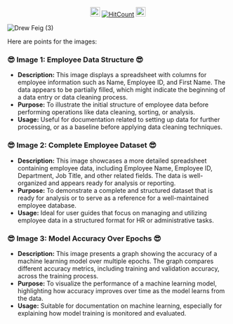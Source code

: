 
<div id="profile-views-badge" align="center">
 
<img src="https://emoji.discord.st/emojis/768b108d-274f-4f44-a634-8477b16efce7.gif" width="22">  [![HitCount](https://hits.dwyl.com/mehedi2091/Data-Cleaning.svg?style=flat-square)](http://hits.dwyl.com/mehedi2091/Data-Cleaning)  <img src="https://emoji.discord.st/emojis/768b108d-274f-4f44-a634-8477b16efce7.gif" width="22">
 
</div>


![Drew Feig (3)](https://github.com/user-attachments/assets/4dd965e5-acda-4e97-ab6d-5b2f5b91113f)

Here are points for the images:

### 😎 Image 1: Employee Data Structure 😎
- **Description:** This image displays a spreadsheet with columns for employee information such as Name, Employee ID, and First Name. The data appears to be partially filled, which might indicate the beginning of a data entry or data cleaning process.
- **Purpose:** To illustrate the initial structure of employee data before performing operations like data cleaning, sorting, or analysis.
- **Usage:** Useful for documentation related to setting up data for further processing, or as a baseline before applying data cleaning techniques.

### 😎 Image 2: Complete Employee Dataset 😎
- **Description:** This image showcases a more detailed spreadsheet containing employee data, including Employee Name, Employee ID, Department, Job Title, and other related fields. The data is well-organized and appears ready for analysis or reporting.
- **Purpose:** To demonstrate a complete and structured dataset that is ready for analysis or to serve as a reference for a well-maintained employee database.
- **Usage:** Ideal for user guides that focus on managing and utilizing employee data in a structured format for HR or administrative tasks.

### 😎 Image 3: Model Accuracy Over Epochs 😎
- **Description:** This image presents a graph showing the accuracy of a machine learning model over multiple epochs. The graph compares different accuracy metrics, including training and validation accuracy, across the training process.
- **Purpose:** To visualize the performance of a machine learning model, highlighting how accuracy improves over time as the model learns from the data.
- **Usage:** Suitable for documentation on machine learning, especially for explaining how model training is monitored and evaluated.
